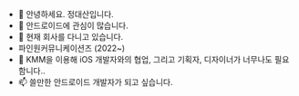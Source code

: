 - 👋 안녕하세요. 정대산입니다.
- 👀 안드로이드에 관심이 많습니다.
- 🌱 현재 회사를 다니고 있습니다.
- 파인원커뮤니케이션즈 (2022~)
- 💞️ KMM을 이용해 iOS 개발자와의 협업, 그리고 기획자, 디자이너가 너무나도 필요함니다..
- 📫 쓸만한 안드로이드 개발자가 되고 싶습니다.

<!---
kerriganlove/kerriganlove is a ✨ special ✨ repository because its `README.md` (this file) appears on your GitHub profile.
You can click the Preview link to take a look at your changes.
--->

